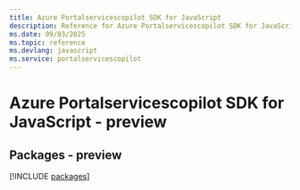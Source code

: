 ```yaml
---
title: Azure Portalservicescopilot SDK for JavaScript
description: Reference for Azure Portalservicescopilot SDK for JavaScript
ms.date: 09/03/2025
ms.topic: reference
ms.devlang: javascript
ms.service: portalservicescopilot
---
```

# Azure Portalservicescopilot SDK for JavaScript - preview
## Packages - preview
[!INCLUDE [packages](portalservicescopilot-index.md)]